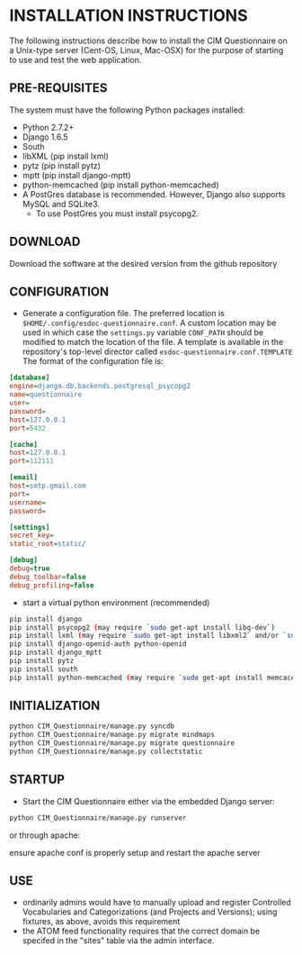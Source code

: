 # INSTALLATION INSTRUCTIONS

The following instructions describe how to install the CIM Questionnaire on a Unix-type server (Cent-OS, Linux, Mac-OSX) for the purpose of starting to use and test the web application. 

## PRE-REQUISITES

The system must have the following Python packages installed:

* Python 2.7.2+
* Django 1.6.5
* South
* libXML (pip install lxml)
* pytz (pip install pytz)
* mptt (pip install django-mptt)
* python-memcached (pip install python-memcached)
* A PostGres database is recommended.  However, Django also supports MySQL and SQLite3.
    * To use PostGres you must install psycopg2.

## DOWNLOAD

Download the software at the desired version from the github repository

## CONFIGURATION

* Generate a configuration file. The preferred location is ``$HOME/.config/esdoc-questionnaire.conf``. A custom location may be used in which case the ``settings.py`` variable ``CONF_PATH`` should be modified to match the location of the file. A template is available in the repository's top-level director called ``esdoc-questionnaire.conf.TEMPLATE`` The format of the configuration file is:

```ini
[database]
engine=django.db.backends.postgresql_psycopg2
name=questionnaire
user=
password=
host=127.0.0.1
port=5432

[cache]
host=127.0.0.1
port=112111

[email]
host=smtp.gmail.com
port=
username=
password=

[settings]
secret_key=
static_root=static/

[debug]
debug=true
debug_toolbar=false
debug_profiling=false
```

* start a virtual python environment (recommended)

```sh
pip install django
pip install psycopg2 (may require `sudo get-apt install libq-dev`)
pip install lxml (may require `sudo get-apt install libxml2` and/or `sudo get-apt install libxslt`)
pip install django-openid-auth python-openid
pip install django_mptt
pip install pytz
pip install south
pip install python-memcached (may require `sudo get-apt install memcacehd`)
```

## INITIALIZATION

```sh
python CIM_Questionnaire/manage.py syncdb 
python CIM_Questionnaire/manage.py migrate mindmaps
python CIM_Questionnaire/manage.py migrate questionnaire
python CIM_Questionnaire/manage.py collectstatic
```

## STARTUP

* Start the CIM Questionnaire either via the embedded Django server:

```sh
python CIM_Questionnaire/manage.py runserver
```

  or through apache:

  ensure apache conf is properly setup and restart the apache server

## USE

* ordinarily admins would have to manually upload and register Controlled Vocabularies and Categorizations (and Projects and Versions); using fixtures, as above, avoids this requirement
* the ATOM feed functionality requires that the correct domain be specifed in the "sites" table via the admin interface.
